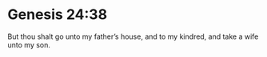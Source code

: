 # Genesis 24:38

But thou shalt go unto my father’s house, and to my kindred, and take a wife unto my son.